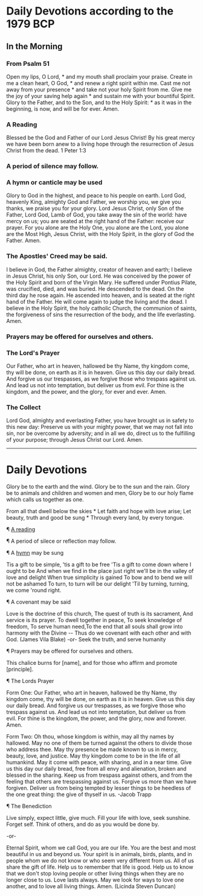 # Daily Devotions according to the 1979 BCP
## In the Morning
### From Psalm 51
Open my lips, O Lord, *
    and my mouth shall proclaim your praise.
Create in me a clean heart, O God, *
    and renew a right spirit within me.
Cast me not away from your presence *
    and take not your holy Spirit from me.
Give me the joy of your saving help again *
    and sustain me with your bountiful Spirit.
Glory to the Father, and to the Son, and to the Holy Spirit: *
    as it was in the beginning, is now, and will be for ever. Amen. 

### A Reading

Blessed be the God and Father of our Lord Jesus Christ!
By his great mercy we have been born anew to a living hope
through the resurrection of Jesus Christ from the dead.
1 Peter 1:3

### A period of silence may follow.

### A hymn or canticle may be used 
Glory to God in the highest, 
    and peace to his people on earth. 
Lord God, heavenly King, 
almighty God and Father, 
    we worship you, we give you thanks, 
    we praise you for your glory. 
Lord Jesus Christ, only Son of the Father, 
Lord God, Lamb of God, 
you take away the sin of the world: 
    have mercy on us; 
you are seated at the right hand of the Father: 
    receive our prayer. 
For you alone are the Holy One, 
you alone are the Lord, 
you alone are the Most High,
    Jesus Christ, 
    with the Holy Spirit, 
    in the glory of God the Father. Amen.

### The Apostles' Creed may be said.
I believe in God, the Father almighty, 
    creator of heaven and earth; 
I believe in Jesus Christ, his only Son, our Lord. 
    He was conceived by the power of the Holy Spirit 
        and born of the Virgin Mary. 
    He suffered under Pontius Pilate, 
        was crucified, died, and was buried. 
    He descended to the dead. 
    On the third day he rose again. 
    He ascended into heaven, 
        and is seated at the right hand of the Father. 
    He will come again to judge the living and the dead. 
I believe in the Holy Spirit, 
    the holy catholic Church, 
    the communion of saints, 
    the forgiveness of sins
    the resurrection of the body, 
    and the life everlasting. Amen. 
    
### Prayers may be offered for ourselves and others.

### The Lord's Prayer
Our Father, who art in heaven,
     hallowed be thy Name, 
     thy kingdom come, 
     thy will be done, 
         on earth as it is in heaven. 
Give us this day our daily bread. 
And forgive us our trespasses, 
     as we forgive those 
         who trespass against us. 
And lead us not into temptation, 
     but deliver us from evil. 
For thine is the kingdom, 
     and the power, and the glory, 
     for ever and ever. Amen.   

### The Collect
Lord God, almighty and everlasting Father, you have brought
us in safety to this new day: Preserve us with your mighty
power, that we may not fall into sin, nor be overcome by
adversity; and in all we do, direct us to the fulfilling of your
purpose; through Jesus Christ our Lord. Amen.

---

# Daily Devotions

Glory be to the earth and the wind.
Glory be to the sun and the rain.
Glory be to animals and children and women and men,
Glory be to our holy flame which calls us together as one.

From all that dwell below the skies *
    Let faith and hope with love arise;
Let beauty, truth and good be sung *
   Through every land, by every tongue.
   
¶ [A reading](http://community.fortunecity.ws/roswell/vortex/401/library/365/365date.htm)

¶ A period of silece or reflection may follow.

¶ A [hymn](https://www.youtube.com/watch?v=kjFjxRdzuJc) may be sung

Tis a gift to be simple, 'tis a gift to be free
'Tis a gift to come down where I ought to be
And when we find in the place just right
we'll be in the valley of love and delight
When true simplicity is gained
To bow and to bend we will not be ashamed
To turn, to turn will be our delight
'Til by turning, turning, we come 'round right.

¶ A covenant may be said

Love is the doctrine of this church,
The quest of truth is its sacrament,
And service is its prayer.
To dwell together in peace,
To seek knowledge of freedom,
To serve human need,To the end that all souls shall grow into harmony with the Divine --
Thus do we covenant with each other and with God.
(James Vila Blake)
  -or-
Seek the truth, and serve humanity

¶ Prayers may be offered for ourselves and others.

This chalice burns for [name], and for those who affirm and promote [principle].

¶ The Lords Prayer

Form One: Our Father, who art in heaven, hallowed be thy Name, thy kingdom come, thy will be done, on earth as it is in heaven. Give us this day our daily bread. And forgive us our trespasses, as we forgive those who trespass against us. And lead us not into temptation, but deliver us from evil. For thine is the kingdom, the power, and the glory, now and forever. Amen.

Form Two: Oh thou, whose kingdom is within, may all thy names by hallowed. May no one of them be turned against the others to divide those who address thee. May thy presence be made known to us in mercy, beauty, love, and justice. May thy kingdom come to be in the life of all humankind. May it come with peace, with sharing, and in a near time. Give us this day our daily bread, free from all envy and alienation, broken and blessed in the sharing. Keep us from trespass against others, and from the feeling that others are trespassing against us. Forgive us more than we have forgiven. Deliver us from being tempted by lesser things to be heedless of the one great thing: the give of thyself in us. -Jacob Trapp

¶ The Benediction

Live simply, expect little, give much. Fill your life with love, seek sunshine. Forget self. Think of others, and do as you would be done by. 
   
   -or-

Eternal Spirit, whom we call God, you are our life. You are the best and most beautiful in us and beyond us. Your spirit is in animals, birds, plants, and in people whom we do not know or who seem very different from us. All of us share the gift of life. Help us to remember that life is good. Help us to know that we don't stop loving people or other living things when they are no longer close to us. Love lasts always. May we look for ways to love one another, and to love all living things. Amen. (Licinda Steven Duncan) 
